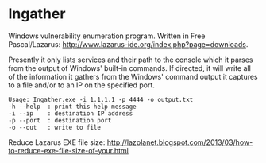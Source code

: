 # Ingather

Windows vulnerability enumeration program.  Written in Free Pascal/Lazarus: http://www.lazarus-ide.org/index.php?page=downloads.

Presently it only lists services and their path to the console which it parses from the output of Windows' built-in commands.  If directed, it will write all of the information it gathers from the Windows' command output it captures to a file and/or to an IP on the specified port.

```
Usage: Ingather.exe -i 1.1.1.1 -p 4444 -o output.txt
-h --help  : print this help message
-i --ip    : destination IP address
-p --port  : destination port
-o --out   : write to file
```

Reduce Lazarus EXE file size: http://lazplanet.blogspot.com/2013/03/how-to-reduce-exe-file-size-of-your.html
